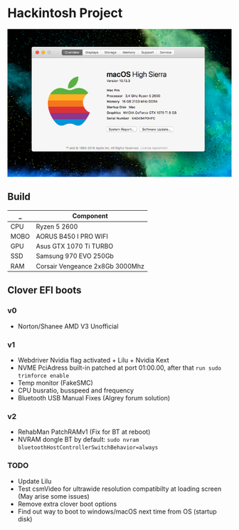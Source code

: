 # Hackintosh Project
![](assets/about.png)
## Build

 _ | Component
--- | --- 
CPU  |  Ryzen 5 2600
MOBO | AORUS B450 I PRO WIFI 
GPU  |  Asus GTX 1070 Ti TURBO
SSD  |  Samsung 970 EVO 250Gb
RAM  |  Corsair Vengeance 2x8Gb 3000Mhz

## Clover EFI boots
### v0
- Norton/Shanee AMD V3 Unofficial
### v1
- Webdriver Nvidia flag activated + Lilu + Nvidia Kext
- NVME PciAdress built-in patched at port 01:00.00, after that `run sudo    trimforce enable`
- Temp monitor (FakeSMC)
- CPU busratio, busspeed and frequency
- Bluetooth USB Manual Fixes (Algrey forum solution)
### v2 
- RehabMan PatchRAMv1 (Fix for BT at reboot)
- NVRAM dongle BT by default: `sudo nvram bluetoothHostControllerSwitchBehavior=always`
### TODO
- Update Lilu
- Test csmVideo for ultrawide resolution compatibilty at loading screen (May arise  some issues)
- Remove extra clover boot options
- Find out way to boot to windows/macOS next time from OS (startup disk)